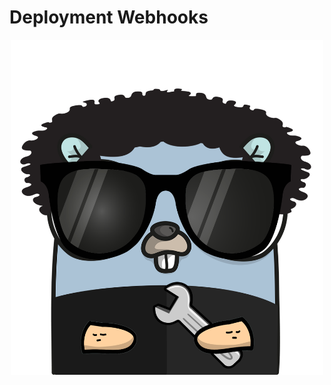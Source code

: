 # Deployment Webhooks

<p align="center">
    <img src="images/gopherized.png" alt="Gopherized Icon" width="500"/>
</p>